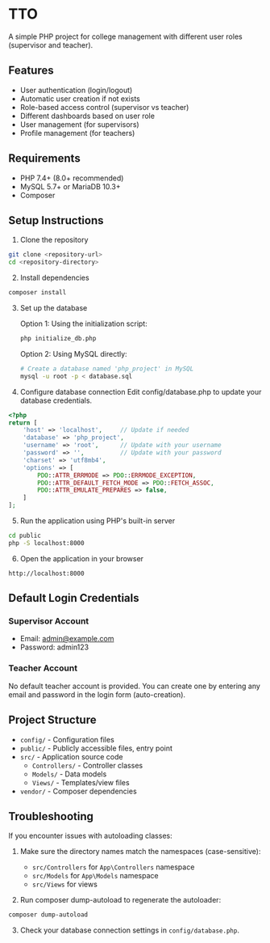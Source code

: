 # TTO

A simple PHP project for college management with different user roles (supervisor and teacher).

## Features

- User authentication (login/logout)
- Automatic user creation if not exists
- Role-based access control (supervisor vs teacher)
- Different dashboards based on user role
- User management (for supervisors)
- Profile management (for teachers)

## Requirements

- PHP 7.4+ (8.0+ recommended)
- MySQL 5.7+ or MariaDB 10.3+
- Composer

## Setup Instructions

1. Clone the repository
```bash
git clone <repository-url>
cd <repository-directory>
```

2. Install dependencies
```bash
composer install
```

3. Set up the database
   
   Option 1: Using the initialization script:
   ```bash
   php initialize_db.php
   ```
   
   Option 2: Using MySQL directly:
   ```bash
   # Create a database named 'php_project' in MySQL
   mysql -u root -p < database.sql
   ```

4. Configure database connection
Edit config/database.php to update your database credentials.

```php
<?php
return [
    'host' => 'localhost',     // Update if needed
    'database' => 'php_project',
    'username' => 'root',      // Update with your username
    'password' => '',          // Update with your password
    'charset' => 'utf8mb4',
    'options' => [
        PDO::ATTR_ERRMODE => PDO::ERRMODE_EXCEPTION,
        PDO::ATTR_DEFAULT_FETCH_MODE => PDO::FETCH_ASSOC,
        PDO::ATTR_EMULATE_PREPARES => false,
    ]
];
```

5. Run the application using PHP's built-in server
```bash
cd public
php -S localhost:8000
```

6. Open the application in your browser
```
http://localhost:8000
```

## Default Login Credentials

### Supervisor Account
- Email: admin@example.com
- Password: admin123

### Teacher Account
No default teacher account is provided. You can create one by entering any email and password in the login form (auto-creation).

## Project Structure

- `config/` - Configuration files
- `public/` - Publicly accessible files, entry point
- `src/` - Application source code
  - `Controllers/` - Controller classes
  - `Models/` - Data models
  - `Views/` - Templates/view files
- `vendor/` - Composer dependencies

## Troubleshooting

If you encounter issues with autoloading classes:

1. Make sure the directory names match the namespaces (case-sensitive):
   - `src/Controllers` for `App\Controllers` namespace
   - `src/Models` for `App\Models` namespace
   - `src/Views` for views

2. Run composer dump-autoload to regenerate the autoloader:
```bash
composer dump-autoload
```

3. Check your database connection settings in `config/database.php`. 
